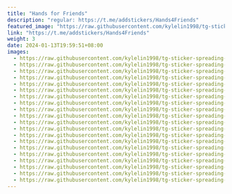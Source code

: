 ```yaml
---
title: "Hands for Friends"
description: "regular: https://t.me/addstickers/Hands4Friends"
featured_image: "https://raw.githubusercontent.com/kylelin1998/tg-sticker-spreading-worldwide-images/main/img/c9a6c5ad-0834-4cdb-8482-9da5f53b3aa0.jpg"
link: "https://t.me/addstickers/Hands4Friends"
weight: 3
date: 2024-01-13T19:59:51+08:00
images:
  - https://raw.githubusercontent.com/kylelin1998/tg-sticker-spreading-worldwide-images/main/img/c9a6c5ad-0834-4cdb-8482-9da5f53b3aa0.jpg
  - https://raw.githubusercontent.com/kylelin1998/tg-sticker-spreading-worldwide-images/main/img/a64f9f2c-3293-43dc-a1c1-79d3102afa06.jpg
  - https://raw.githubusercontent.com/kylelin1998/tg-sticker-spreading-worldwide-images/main/img/84454a9e-9290-4f6e-a9f1-e3ef7ddc1017.jpg
  - https://raw.githubusercontent.com/kylelin1998/tg-sticker-spreading-worldwide-images/main/img/e00006a3-9a8a-4ca8-9d13-9f8f0cd52082.jpg
  - https://raw.githubusercontent.com/kylelin1998/tg-sticker-spreading-worldwide-images/main/img/01c3eb1e-913e-4f84-b7ee-30f9089b8bda.jpg
  - https://raw.githubusercontent.com/kylelin1998/tg-sticker-spreading-worldwide-images/main/img/cca75419-92fc-416f-9f98-34af8e5e9a6b.jpg
  - https://raw.githubusercontent.com/kylelin1998/tg-sticker-spreading-worldwide-images/main/img/5759b2a8-0c00-4bac-88c5-5d0707c1daf2.jpg
  - https://raw.githubusercontent.com/kylelin1998/tg-sticker-spreading-worldwide-images/main/img/c2430e55-9ae1-463f-aadb-8e97d625c330.jpg
  - https://raw.githubusercontent.com/kylelin1998/tg-sticker-spreading-worldwide-images/main/img/20cc8f19-c1fb-4317-ad43-15691d85f52f.jpg
  - https://raw.githubusercontent.com/kylelin1998/tg-sticker-spreading-worldwide-images/main/img/357c951c-cf4e-444d-a646-9a17ff8d0fca.jpg
  - https://raw.githubusercontent.com/kylelin1998/tg-sticker-spreading-worldwide-images/main/img/87be2a5f-02c0-4f3d-97c6-4c77af9ad4c2.jpg
  - https://raw.githubusercontent.com/kylelin1998/tg-sticker-spreading-worldwide-images/main/img/5fdceab4-6bbe-4b05-92ef-853a790eea79.jpg
  - https://raw.githubusercontent.com/kylelin1998/tg-sticker-spreading-worldwide-images/main/img/4a60adab-669a-48cd-843d-3f49869517cd.jpg
  - https://raw.githubusercontent.com/kylelin1998/tg-sticker-spreading-worldwide-images/main/img/7867c1fa-c5e2-427c-989d-c88d038c2fe6.jpg
  - https://raw.githubusercontent.com/kylelin1998/tg-sticker-spreading-worldwide-images/main/img/32db0ff5-2786-4813-a80b-fb54bcbb8f0d.jpg
  - https://raw.githubusercontent.com/kylelin1998/tg-sticker-spreading-worldwide-images/main/img/d9a3c87b-ca45-441f-ad66-5d3f701de3c3.jpg
  - https://raw.githubusercontent.com/kylelin1998/tg-sticker-spreading-worldwide-images/main/img/19de20ff-b73e-4bfa-acff-fe6b4cf5d922.jpg
  - https://raw.githubusercontent.com/kylelin1998/tg-sticker-spreading-worldwide-images/main/img/1adb36de-a7b4-4e3b-87f6-51ac66867921.jpg
  - https://raw.githubusercontent.com/kylelin1998/tg-sticker-spreading-worldwide-images/main/img/ef66d847-7d45-42cc-a67a-87900ffe3191.jpg
  - https://raw.githubusercontent.com/kylelin1998/tg-sticker-spreading-worldwide-images/main/img/a7c2fd3e-08f4-4ec6-a674-f2aafb622fb1.jpg
---
```

